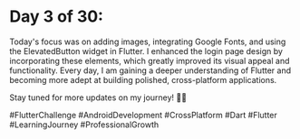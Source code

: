 # Day 3 of 30:

Today's focus was on adding images, integrating Google Fonts, and using the ElevatedButton widget in Flutter. I enhanced the login page design by incorporating these elements, which greatly improved its visual appeal and functionality. Every day, I am gaining a deeper understanding of Flutter and becoming more adept at building polished, cross-platform applications.

Stay tuned for more updates on my journey! 🚀📱

#FlutterChallenge #AndroidDevelopment #CrossPlatform #Dart #Flutter #LearningJourney #ProfessionalGrowth

